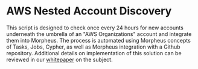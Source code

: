 # AWS Nested Account Discovery

This script is designed to check once every 24 hours for new accounts underneath the umbrella of an "AWS Organizations" account and integrate them into Morpheus. The process is automated using Morpheus concepts of Tasks, Jobs, Cypher, as well as Morpheus integration with a Github repository. Additional details on implementation of this solution can be reviewed in our [whitepaper](https://morpheusdata.com/wp-content/uploads/content/Morpheus-Whitepaper-Cloud-Account-Discovery.pdf) on the subject.
